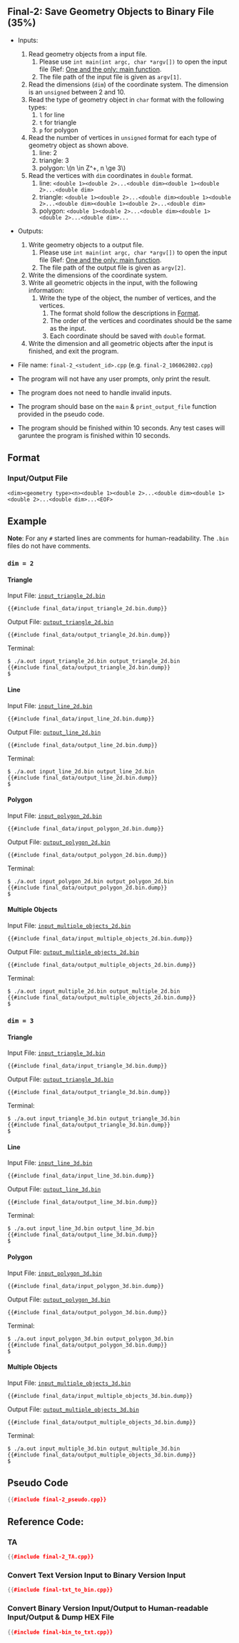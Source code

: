 ## Final-2: Save Geometry Objects to Binary File (35%)

* Inputs:
  1. Read geometry objects from a input file.
     1. Please use `int main(int argc, char *argv[])` to open the input file (Ref: [One and the only: main function](https://stevenokm.github.io/i2p-nthu-math/i2p1/function/lecture_10.html#one-and-the-only-main-function).
     2. The file path of the input file is given as `argv[1]`.
  2. Read the dimensions (`dim`) of the coordinate system. The dimension is an `unsigned` between 2 and 10.
  3. Read the type of geometry object in `char` format with the following types:
     1. `l` for line
     2. `t` for triangle
     3. `p` for polygon
  4. Read the number of vertices in `unsigned` format for each type of geometry object as shown above.
     1. line: 2
     2. triangle: 3
     3. polygon: \\(n \in Z^+, n \ge 3\\)
  5. Read the vertices with `dim` coordinates in `double` format.
     1. line: `<double 1><double 2>...<double dim><double 1><double 2>...<double dim>`
     2. triangle: `<double 1><double 2>...<double dim><double 1><double 2>...<double dim><double 1><double 2>...<double dim>`
     3. polygon: `<double 1><double 2>...<double dim><double 1><double 2>...<double dim>...`
* Outputs: 
  1. Write geometry objects to a output file.
     1. Please use `int main(int argc, char *argv[])` to open the input file (Ref: [One and the only: main function](https://stevenokm.github.io/i2p-nthu-math/i2p1/function/lecture_10.html#one-and-the-only-main-function).
     2. The file path of the output file is given as `argv[2]`.
  2. Write the dimensions of the coordinate system.
  3. Write all geometric objects in the input, with the following information:
     1. Write the type of the object, the number of vertices, and the vertices.
        1. The format shold follow the descriptions in [Format](#format).
        2. The order of the vertices and coordinates should be the same as the input.
        3. Each coordinate should be saved with `double` format.
  4. Write the dimension and all geometric objects after the input is finished, and exit the program.
* File name: `final-2_<student_id>.cpp` (e.g. `final-2_106062802.cpp`)

* The program will not have any user prompts, only print the result.
* The program does not need to handle invalid inputs.
* The program should base on the `main` & `print_output_file` function provided in the pseudo code.
* The program should be finished within 10 seconds. Any test cases will garuntee the program is finished within 10 seconds.

## Format

### Input/Output File

```text
<dim><geometry type><n><double 1><double 2>...<double dim><double 1><double 2>...<double dim>...<EOF>
```

## Example

**Note**: For any `#` started lines are comments for human-readability. The `.bin` files do not have comments.

### `dim = 2`

#### Triangle

Input File: [`input_triangle_2d.bin`](final_data/input_triangle_2d.bin)

``` text
{{#include final_data/input_triangle_2d.bin.dump}}
```

Output File: [`output_triangle_2d.bin`](final_data/output_triangle_2d.bin)

``` text
{{#include final_data/output_triangle_2d.bin.dump}}
```

Terminal:

```console
$ ./a.out input_triangle_2d.bin output_triangle_2d.bin
{{#include final_data/output_triangle_2d.bin.dump}}
$
```

#### Line

Input File: [`input_line_2d.bin`](final_data/input_line_2d.bin)

``` text
{{#include final_data/input_line_2d.bin.dump}}
```

Output File: [`output_line_2d.bin`](final_data/output_line_2d.bin)

``` text
{{#include final_data/output_line_2d.bin.dump}}
```

Terminal:

```console
$ ./a.out input_line_2d.bin output_line_2d.bin
{{#include final_data/output_line_2d.bin.dump}}
$
```

#### Polygon

Input File: [`input_polygon_2d.bin`](final_data/input_polygon_2d.bin)

``` text
{{#include final_data/input_polygon_2d.bin.dump}}
```

Output File: [`output_polygon_2d.bin`](final_data/output_polygon_2d.bin)

``` text
{{#include final_data/output_polygon_2d.bin.dump}}
```

Terminal:

```console
$ ./a.out input_polygon_2d.bin output_polygon_2d.bin
{{#include final_data/output_polygon_2d.bin.dump}}
$
```

#### Multiple Objects

Input File: [`input_multiple_objects_2d.bin`](final_data/input_multiple_objects_2d.bin)

``` text
{{#include final_data/input_multiple_objects_2d.bin.dump}}
```

Output File: [`output_multiple_objects_2d.bin`](final_data/output_multiple_objects_2d.bin)

``` text
{{#include final_data/output_multiple_objects_2d.bin.dump}}
```

Terminal:

```console
$ ./a.out input_multiple_2d.bin output_multiple_2d.bin
{{#include final_data/output_multiple_objects_2d.bin.dump}}
$
```

### `dim = 3`

#### Triangle

Input File: [`input_triangle_3d.bin`](final_data/input_triangle_3d.bin)

``` text
{{#include final_data/input_triangle_3d.bin.dump}}
```

Output File: [`output_triangle_3d.bin`](final_data/output_triangle_3d.bin)

``` text
{{#include final_data/output_triangle_3d.bin.dump}}
```

Terminal:

```console
$ ./a.out input_triangle_3d.bin output_triangle_3d.bin
{{#include final_data/output_triangle_3d.bin.dump}}
$
```

#### Line

Input File: [`input_line_3d.bin`](final_data/input_line_3d.bin)

``` text
{{#include final_data/input_line_3d.bin.dump}}
```

Output File: [`output_line_3d.bin`](final_data/output_line_3d.bin)

``` text
{{#include final_data/output_line_3d.bin.dump}}
```

Terminal:

```console
$ ./a.out input_line_3d.bin output_line_3d.bin
{{#include final_data/output_line_3d.bin.dump}} 
$
```

#### Polygon

Input File: [`input_polygon_3d.bin`](final_data/input_polygon_3d.bin)

``` text
{{#include final_data/input_polygon_3d.bin.dump}}
```

Output File: [`output_polygon_3d.bin`](final_data/output_polygon_3d.bin)

``` text
{{#include final_data/output_polygon_3d.bin.dump}}
```

Terminal:

```console
$ ./a.out input_polygon_3d.bin output_polygon_3d.bin
{{#include final_data/output_polygon_3d.bin.dump}}
$
```

#### Multiple Objects

Input File: [`input_multiple_objects_3d.bin`](final_data/input_multiple_objects_3d.bin)

``` text
{{#include final_data/input_multiple_objects_3d.bin.dump}}
```

Output File: [`output_multiple_objects_3d.bin`](final_data/output_multiple_objects_3d.bin)

``` text
{{#include final_data/output_multiple_objects_3d.bin.dump}}
```

Terminal:

```console
$ ./a.out input_multiple_3d.bin output_multiple_3d.bin
{{#include final_data/output_multiple_objects_3d.bin.dump}}
$
```

## Pseudo Code

```c++
{{#include final-2_pseudo.cpp}}
```

## Reference Code: 

### TA

```c++
{{#include final-2_TA.cpp}}
```

### Convert Text Version Input to Binary Version Input

```c++
{{#include final-txt_to_bin.cpp}}
```

### Convert Binary Version Input/Output to Human-readable Input/Output & Dump HEX File

```c++
{{#include final-bin_to_txt.cpp}}
```